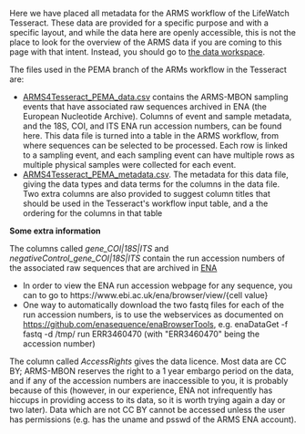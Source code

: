 Here we have placed all metadata for the ARMS workflow of the LifeWatch Tesseract. These data are provided for a specific purpose and with a specific layout, and while the data here are openly accessible, this is not the place to look for the overview of the ARMS data if you are coming to this page with that intent. Instead, you should go to [the data workspace](https://github.com/arms-mbon/data_workspace/tree/main/qualitycontrolled_data).

The files used in the PEMA branch of the ARMs workflow in the Tesseract are:
* [ARMS4Tesseract_PEMA_data.csv](https://raw.githubusercontent.com/arms-mbon/Data/main/LifeWatch/ARMS4Tesseract_PEMA_data.csv) contains the ARMS-MBON sampling events that have associated raw sequences archived in ENA (the European Nucleotide Archive). Columns of event and sample metadata, and the 18S, COI, and ITS ENA run accession numbers, can be found here. This data file is turned into a table in the ARMS workflow, from where sequences can be selected to be processed. Each row is linked to a sampling event, and each sampling event can have multiple rows as multiple physical samples were collected for each event. 
* [ARMS4Tesseract_PEMA_metadata.csv](https://raw.githubusercontent.com/arms-mbon/Data/main/LifeWatch/ARMS4Tesseract_PEMA_metadata.csv). The metadata for this data file, giving the data types and data terms for the columns in the data file. Two extra columns are also provided to suggest column titles that should be used in the Tesseract's workflow input table, and a the ordering for the columns in that table

**Some extra information** 

The columns called _gene_COI|18S|ITS_ and _negativeControl_gene_COI|18S|ITS_ contain the run accession numbers of the associated raw sequences that are archived in [ENA](https://www.ebi.ac.uk/ena/browser/home)
* In order to view the ENA run accession webpage for any sequence, you can to go to https<nowiki>://www<nowiki>.ebi<nowiki>.ac<nowiki>.uk/ena/browser/view/{cell value} 
* One way to automatically download the two fastq files for each of the run accession numbers, is to use the webservices as documented on https://github.com/enasequence/enaBrowserTools, e.g. enaDataGet -f fastq -d /tmp/ run ERR3460470 (with "ERR3460470" being the accession number)

The column called _AccessRights_ gives the data licence. Most data are CC BY; ARMS-MBON reserves the right to a 1 year embargo period on the data, and if any of the accession numbers are inaccessible to you, it is probably because of this (however, in our experience, ENA not infrequently has hiccups in providing access to its data, so it is worth trying again a day or two later). Data which are not CC BY cannot be accessed unless the user has permissions (e.g. has the uname and psswd of the ARMS ENA account).   
